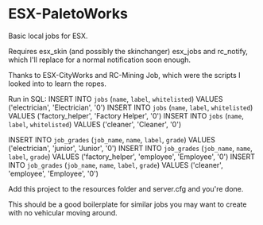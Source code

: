 # ESX-PaletoWorks
Basic local jobs for ESX.

Requires esx_skin (and possibly the skinchanger) esx_jobs and rc_notify, which I'll replace for a normal notification soon enough.

Thanks to ESX-CityWorks and RC-Mining Job, which were the scripts I looked into to learn the ropes.

Run in SQL:
INSERT INTO `jobs` (`name`, `label`, `whitelisted`) VALUES ('electrician', 'Electrician', '0')
INSERT INTO `jobs` (`name`, `label`, `whitelisted`) VALUES ('factory_helper', 'Factory Helper', '0')
INSERT INTO `jobs` (`name`, `label`, `whitelisted`) VALUES ('cleaner', 'Cleaner', '0')

INSERT INTO `job_grades` (`job_name`, `name`, `label`, `grade`) VALUES ('electrician', 'junior', 'Junior', '0')
INSERT INTO `job_grades` (`job_name`, `name`, `label`, `grade`) VALUES ('factory_helper', 'employee', 'Employee', '0')
INSERT INTO `job_grades` (`job_name`, `name`, `label`, `grade`) VALUES ('cleaner', 'employee', 'Employee', '0')

Add this project to the resources folder and server.cfg and you're done.

This should be a good boilerplate for similar jobs you may want to create with no vehicular moving around.
